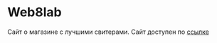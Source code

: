 # Web8lab
Сайт о магазине с лучшими свитерами. Сайт доступен по [ссылке](https://solovejko.github.io/Web8lab/)
